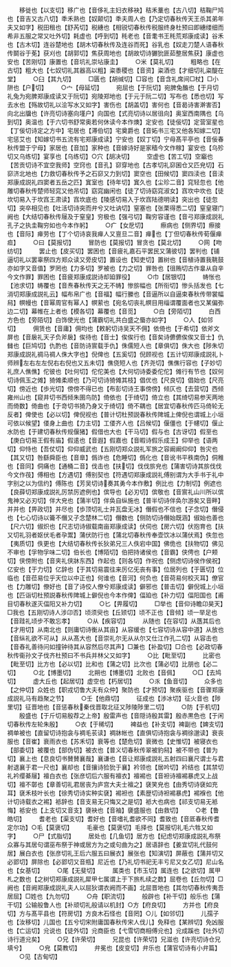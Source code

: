 <!-- { "loadSidebar": true } -->
　　移徙也【以支切】移广也【音侈礼主妇衣移袂】秸禾藳也【古八切】秸鞠尸鸠也【音吉又古八切】秊禾熟也【奴颠切】秊夫周人也【乃定切春秋传天王杀其弟年夫又如字】税田租也【舒芮切】税繐也【相锐切春秋传税服终身杜预曰即繐缕细而希非五服之常又吐外切】耗虚也【呼到切】秏老也【音耄书王秏荒郑康成读】谷禾也【古木切】连谷楚地也【胡木切春秋传及连谷而死】谷乳也【奴走刀楚人语春秋传鬬谷于莬】获刈也【胡郭切】焦获周地也【胡故切诗玁狁匪茹整居焦获】康虚也安也【苦刚切】康置也【音坑礼崇坫康圭】
　　○米【莫礼切】
　　粗略也【在古切】粗大也【七奴切礼其器高以粗】粢黍稷也【音资】粢酒也【才细切礼粢醍在堂】
　　○臼【其九切】
　　□匮也【胡缄切】□容也【音含礼席间□杖】□小阱也【户切】
　　○宀【母延切】
　　宛屈也【于阮切】宛脾兔醢也【于月切礼兔为宛脾郑康成读又于阮切】宛陵郑地也【于元于阮二切】写布也【悉也切】写去水也【殇故切礼以浍写水又如字】害伤也【胡盖切】害何也【音曷诗害澣害否】向北出牖也【许亮切诗塞向墐户】向国也【式亮切诗以居徂向】奥室西南隅也【乌到切】奥温也【于六切书舒常奥若何休读今本作燠】定安也【徒佞切】定营室星也【丁佞切诗定之方中】宅居也【滞伯切】宅奠爵也【音妬书三宅又他各知嫁二切】宅惩艾也【知嫁切书五流有宅郑康成读】宁安也【奴丁切】宁母髙平亭也【音佞春秋传盟于宁母】家居也【音加】家种也【音嫁诗好是家穑今文作稼】宴安也【乌殄切又乌练切】宴享也【乌练切】○穴【胡决切】
　　空虚也【苦工切】空竆也【苦贡切诗不宜空我师】空窍也【音孔】窌穿地也【古孝切礼窌囷仓又匹皃切】石窌济北地也【力救切春秋传予之石窌又力到切】窦空也【田候切】窦四渎也【音渎郑康成説礼四窦者五岳之匹】窴室也【待年切】窴久也【尘珍二音】窕轻忽也【他雕切春秋传楚师轻窕又他吊切】窈窕幽闲也【徒了切诗窈窕淑女】窞坎中坎也【徒坎切易入于坎窞王肃读】窞坎底也【陵感切易入于坎窞陆德明读】突出也【徒忽切】突卒相见也【吐活切诗突而弁兮又吐讷切】窒塞也【张栗得悉二切】窒皇寝门阙也【大结切春秋传屦及于窒皇】穷极也【强弓切】鞠穷容谨也【音弓郑康成説礼孔子之执圭鞠穷如也今本作躬】
　　○疒【女戹切】
　　瘵病也【侧界切】瘵接也【音际】瘅劳也【丁个切诗哀我瘅人又亶旦二音】瘅也【丁但切春秋传荀偃瘅疸】
　　○曰【莫报切】
　　冒防也【莫报切】冒贪也【莫北切】
　　○网【吻纺切】
　　罢止也【皮买切】罢困也【音疲礼嘉石平罢民又蒲彼切】罢判也【铺逼切礼以罢辜祭四方郑众读又旁皮切】置设也【知吏切】置树也【音植诗置我鞉鼓亦如字又音值】罗罔也【力多切】罗被也【力之切】罪咎也【徂贿切古作辠从自辛今文作罪】罪困也【音疲郑康成説诗却廹罪役】
　　○巾【居银切】
　　帱怅也【池求切】帱覆也【音焘春秋传天之无不帱】惨旂幅也【所衔切】惨头括发也【七消切郑康成説礼云】幅布帛广也【音福】幅行縢也【音逼所以自逼束春秋传带裳幅舄】幎幔也【音幂周官有幂人】幎萦也【宛名切丧礼幎目用缁谓覆面者也又某偏弥边二切】幕帷在上者也【模各切】幕覆也【音觅】
　　○白【旁陌切】
　　白西方色也【旁陌切】白饰使光也【蒲霸切礼共白盛之蜃亦如字】
　　○人【如邻切】
　　佣赁也【音庸】佣均也【敕躬切诗吴天不佣】依倚也【于希切】依斧文屏也【音扆礼天子负斧扆】俟待也【音士】俟俟行也【音矣诗儦儦俟俟又音士】仇雠也【巨鸠切】仇酌也【音防诗賔载手仇】侏儒短人也【章俱切】侏大也【陟朱切郑康成説礼禂马禂人侏大字也】倪俾也【五奚切】倪顾视也【五计切郑康成説礼卜师辨左右左左倪右右倪也又五未切】僬侥短人也【齐尧切】僬僬行容也【子妙切礼庶人僬僬】佗彼也【吐何切】佗佗美也【大何切诗委委佗佗】傩行有节也【奴何切诗佩玉之傩】猗傩柔顺也【乃可切诗猗傩其枝】倡优也【尺良切】倡始也【尺亮切】傍近也【歩光切】傍傍不得已也【布彭切诗王事傍傍】倾仄也【去营切】西倾雍州山也【窥井切书西倾朱圉鸟防】倚依也【于绮切】倚立也【其绮切易参天两地而倚数】倚曲也【于竒切书猗乃身又于绮切】倚不耦也【居宜切春秋传匹马倚轮无反者】俾使也【必以切】俾倪视也【普计切杜预説春秋传陴城上俾倪也谓城上小垣可依以候望】偻身上曲也【力主切】工偻齐人也【吕候切】偃僵也【于幰切】偃止水防也【于建切春秋传规偃猪】假借也大也【干马切】假与也【古讶切】假至也【庚白切易王假有庙】假逺也【音遐】假嘉也【音暇诗假乐成王】仰举也【语两切】仰恃也【吾仗切】仰仰威武也【五刚切郑众説礼军旅之容阚阚仰仰】咎灾也【其又切】咎繇舜臣也【音臯】僞诈也【危睡切】僞化也【音讹书平秩南伪】侗稚也【音同】侗痛也【通桶二音】伐击也【扶切】伐伐旂皃也【蒲害切诗其旂伐伐今文作茷】傅相也【方遇切】傅别契也【符遇切郑康成説礼傅别谓为大手书于礼中字别之以为信约】傅陈也【芳吴切诗奏其勇今本作敷】例比也【力制切】例遮也【良薛切郑康成説礼厉禁厉遮例也】傧导也【必刃切】傧敬也【音賔礼山川所以傧鬼神又必刃切】伴大皃也【蒲半切】伴奂自纵施也【普半切诗伴奂尔游矣又音畔】并并也【畀政切】并尽也【歩顶切礼士并瓦盘无冰】僭假也不信也【子念切】僭侵也【七心切诗以籥不僭又子念楚林二切】僭数也【侧防切诗僭始既涵】俶始也善也【尺六切】俶炽也【尺志切诗俶载南亩郑康成读】伏伺也【房六切】伏抱育也【扶又切礼羽者妪伏毛者孕鬻】蒲伏防行也【蒲北切春秋传奉壶饮冰以蒲伏焉】佚忽也【夷质切】佚更也【大结切春秋传长狄弟兄三人佚宕中国】佛佹也【扶物切】佛见不审也【孚物孚味二切】伯长也【博陌切】伯把持诸侯也【音霸】侠俜也【户颊切】侠傍附也【音夹礼侠牀东西】作起也【则各切】作祝也【侧虑切诗侯作侯祝】亿安也【于力切】亿辞也【于其切易震往来厉亿旡丧有事】位居列也【于匮切】位临也【音莅易位乎天位以中正也】何谁也【音河】何负也【音荷易何校灭耳】僚官也【力雕切】僚好也【音了诗佼人僚兮郑康成读】僻邪也【普击切】僻倪城上小垣也【匹诣切杜预説春秋传陴城上僻倪也今本作俾】偪廹也【补力切】偪阳国也【甫目切春秋遂灭偪阳又补力切】
　　○匕【畀履切】
　　□举也【音仰诗瞻卬昊天】□我也【五刚切诗人涉卬否】顷须臾也【丘颎切】顷不正也【音倾】顷一举足也【音跬礼顷步不敢忘孝】
　　○从【疾容切】
　　从随也【在容切】从簉其后也【才用切】从南北也【则庸切诗衡从其亩】从容缓也【七容切诗从容中道】从放也【音纵礼欲不可从】从从髙大也【音崇礼尔无从从尔又仕江作孔二切】从容击也【音舂礼善待问如撞钟待其从容然后尽其声】□兼也【补盈切】□合也【必政切春秋传衞孙文子伐齐杜预曰不书兵并林父又如字】
　　○比【毗至切】
　　比密也【毗至切】比方也【必以切】比和也【蒲之切】比次也【蒲必切】比朋也【必二切】
　　○北【博墨切】
　　北朔也【博墨切】北败也【音佩】
　　○□【去鸠切】
　　虚大丘也【起居切】虚空也【朽居切】
　　○乑【鱼音切】
　　众多也【之仲切】众姓也【职戎切鲁大夫有众仲】聚防也【才预切】聚疾驱也【音骤郑康成説礼马有趋聚之节】
　　○壬【他鼎切】
　　征成也【渉冰切】征火音也【陟里切】征晋地也【音惩春秋秦伐晋取北征又陟陵陟里二切】
　　○防【于机切】
　　殷盛也【于斤切易殷荐之上帝】殷雷声也【音隠诗殷其雷】殷赤黒色也【于闲切春秋传左轮朱殷】
　　○衣【于稀切】
　　裨益也【补支切】裨副也【婢支切】裯单被也【直留切诗抱衾与裯毛苌读】裯牀帐也【直俱切诗抱衾与裯徐邈读】衰丧服也【音崔】衰雨衣也【苏禾切】衰等也【楚危切】衰微也【史惟切】被寝衣也【部委切】被覆也【部伪切】被衣也【普义切春秋传翠被豹舄】被不带也【普为切】襄上也【息良切书賛賛襄哉】襄谦也【音让郑康成説礼五射四曰襄尺谓士与君射退襄于君一尺也】襄却也【音攘诗猃狁于襄】衿领也【居吟切】衿结也【其禁切礼衿缨綦屦】襢白衣也【张彦切后六服有襢衣】襢裼也【音袒诗襢裼暴虎又上战切】襢不鄣也【章善切礼君居丧为庐宫大夫士襢之】褎笑皃也【由秀切诗褎如充耳】褎禾枝叶长也【徐秀切诗实种实褎】裼袒也【素歴切诗袒裼暴虎】裼褓也【他计切诗载衣之裼】袛辞也【音支易无只悔又之是切】袛大也病也【祁支切易无袛悔】袛安也【上支切又音支】褏袂也【音袖】褏盛服也【由救切】
　　○老【鲁皓切】
　　耆老也【渠支切】耆好也【音嗜礼耆欲不同】耆致也【音厎春秋传耆定尔功】○毛【莫褒切】
　　毛豪也【莫褒切】毛择也【莫报切礼毛六牲又如字】
　　○尸【式脂切】
　　居处也【几鱼切】居方也【纪虑切郑康成説礼布祭众寡与其居句谓巫布祭于神或居方为之或句曲为之】居语辞也【姜宜切礼代鼓何居】展白衣也【张彦切礼王后六服五曰展衣】展张也【知演切】屏蔽也【蒲并切又必郢切】屏除也【必郢切又音瓶】尼近也【乃礼切书祀无丰亏尼又女乙切】尼山名也【女基切】
　　○尾【无斐切】
　　属类也【市玉切】属连也【之欲切】属甲札之数也【之树切郑康成説礼犀甲七属谓上于下旅札续之数】屈卷也【丘勿切】□阙也【音阙郑康成説礼夫人以屈狄谓衣阙而不画】北屈晋地也【其勿切春秋传夷吾居屈】□姓也【九勿切】
　　○舟【职流切】
　　般辟也【补干切】般乐也【蒲干切】公输般鲁人也【补顽切礼般请以机封】○方【府良切】
　　方并也【府良切】方与髙平县也【符房切】方良木石怪也【音罔】○儿【如邻切】
　　儿孺子也【汝移切】儿国也【五兮切宋附庸国春秋传宋人伐儿】免释也【某辨切】免凶服也【亡运切】兊说也【徒外切】兊商臣也【弋雪切商相傅兊也】兊成蹊也【吐外切诗行道兊矣】
　　○兄【许荣切】
　　兄昆也【许荣切】兄滋也【许亮切诗仓兄填兮】
　　○皃【莫教切】
　　弁冕也【皮变切】弁乐也【蒲官切诗有小弁篇】
　　○见【古甸切】

